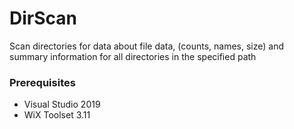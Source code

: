 # DirScan
Scan directories for data about file data, (counts, names, size) and summary information for all directories in the specified path


### Prerequisites
- Visual Studio 2019
- WiX Toolset 3.11
